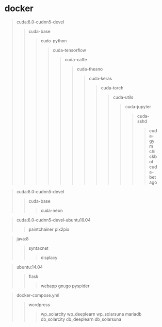 # docker

> cuda:8.0-cudnn5-devel
> > cuda-base
> > > cudo-python
> > > > cuda-tensorflow
> > > > > cuda-caffe
> > > > > > cuda-theano
> > > > > > > cuda-keras  
> > > > > > > > cuda-torch
> > > > > > > > > cuda-utils
> > > > > > > > > > cuda-jupyter
> > > > > > > > > > > cuda-sshd
> > > > > > > > > > > > cuda-gym
> > > > > > > > > > > > chickbot
> > > > > > > > > > > > cuda-betago


> cuda:8.0-cudnn5-devel
> > cuda-base
> > > cuda-neon


> cuda:8.0-cudnn5-devel-ubuntu16.04
> > paintchainer
> > pix2pix  


> java:8
> > syntaxnet
> > > displacy

> ubuntu:14.04
> > flask
> > > webapp
> > gnugo
> > pyspider


> docker-compose.yml
> > wordpress
> > > wp_solarcity
> > > wp_deeplearn
> > wp_solarsuna
> > mariadb
> > > db_solarcity
> > > db_deeplearn
> > > db_solarsuna

